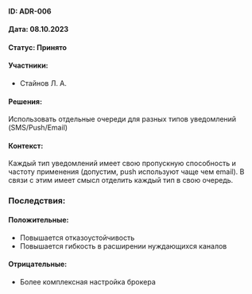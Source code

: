 #### ID: ADR-006

#### Дата: 08.10.2023

#### Статус: Принято

#### Участники:
* Стайнов Л. А.

#### Решения:
Использовать отдельные очереди для разных типов уведомлений (SMS/Push/Email)

#### Контекст:
Каждый тип уведомлений имеет свою пропускную способность и частоту применения (допустим, push используют чаще чем email). В связи с этим имеет смысл отделить каждый тип в свою очередь.

### Последствия:
#### Положительные:
* Повышается отказоустойчивость
* Повышается гибкость в расширении нуждающихся каналов
#### Отрицательные:
* Более комплексная настройка брокера